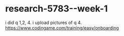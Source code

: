 # research-5783--week-1
i did q 1,2, 4.
i upload pictures of q 4.
https://www.codingame.com/training/easy/onboarding

